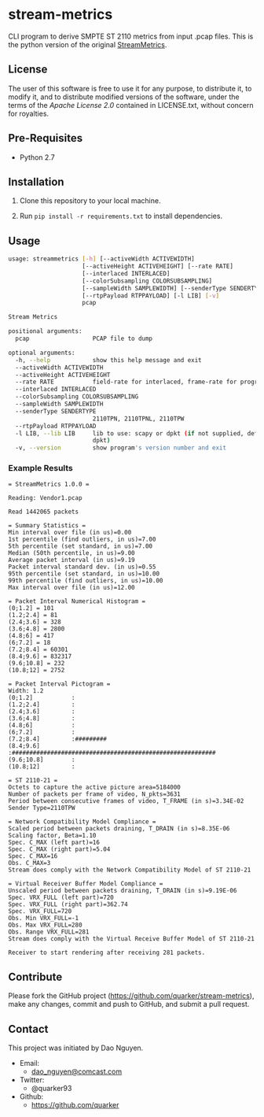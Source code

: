 # stream-metrics
CLI program to derive SMPTE ST 2110 metrics from input .pcap files. This is the python version of the original [StreamMetrics](https://github.com/andrewburnheimer/StreamMetrics).

## License

The user of this software is free to use it for any purpose, to distribute it,
to modify it, and to distribute modified versions of the software, under the
terms of the *Apache License 2.0* contained in LICENSE.txt, without concern for
royalties.


## Pre-Requisites

* Python 2.7


## Installation

1. Clone this repository to your local machine.

2. Run `pip install -r requirements.txt` to install dependencies.


## Usage

```bash
usage: streammetrics [-h] [--activeWidth ACTIVEWIDTH]
                     [--activeHeight ACTIVEHEIGHT] [--rate RATE]
                     [--interlaced INTERLACED]
                     [--colorSubsampling COLORSUBSAMPLING]
                     [--sampleWidth SAMPLEWIDTH] [--senderType SENDERTYPE]
                     [--rtpPayload RTPPAYLOAD] [-l LIB] [-v]
                     pcap

Stream Metrics

positional arguments:
  pcap                  PCAP file to dump

optional arguments:
  -h, --help            show this help message and exit
  --activeWidth ACTIVEWIDTH
  --activeHeight ACTIVEHEIGHT
  --rate RATE           field-rate for interlaced, frame-rate for progressive
  --interlaced INTERLACED
  --colorSubsampling COLORSUBSAMPLING
  --sampleWidth SAMPLEWIDTH
  --senderType SENDERTYPE
                        2110TPN, 2110TPNL, 2110TPW
  --rtpPayload RTPPAYLOAD
  -l LIB, --lib LIB     lib to use: scapy or dpkt (if not supplied, default to
                        dpkt)
  -v, --version         show program's version number and exit
  ```


### Example Results

```
= StreamMetrics 1.0.0 =

Reading: Vendor1.pcap

Read 1442065 packets

= Summary Statistics =
Min interval over file (in us)=0.00
1st percentile (find outliers, in us)=7.00
5th percentile (set standard, in us)=7.00
Median (50th percentile, in us)=9.00
Average packet interval (in us)=9.19
Packet interval standard dev. (in us)=0.55
95th percentile (set standard, in us)=10.00
99th percentile (find outliers, in us)=10.00
Max interval over file (in us)=12.00

= Packet Interval Numerical Histogram =
(0;1.2] = 101
(1.2;2.4] = 81
(2.4;3.6] = 328
(3.6;4.8] = 2800
(4.8;6] = 417
(6;7.2] = 18
(7.2;8.4] = 60301
(8.4;9.6] = 832317
(9.6;10.8] = 232
(10.8;12] = 2752

= Packet Interval Pictogram =
Width: 1.2
(0;1.2]           :
(1.2;2.4]         :
(2.4;3.6]         :
(3.6;4.8]         :
(4.8;6]           :
(6;7.2]           :
(7.2;8.4]         :#########
(8.4;9.6]         :##########################################################
(9.6;10.8]        :
(10.8;12]         :

= ST 2110-21 =
Octets to capture the active picture area=5184000
Number of packets per frame of video, N_pkts=3631
Period between consecutive frames of video, T_FRAME (in s)=3.34E-02
Sender Type=2110TPW

= Network Compatibility Model Compliance =
Scaled period between packets draining, T_DRAIN (in s)=8.35E-06
Scaling factor, Beta=1.10
Spec. C_MAX (left part)=16
Spec. C_MAX (right part)=5.04
Spec. C_MAX=16
Obs. C_MAX=3
Stream does comply with the Network Compatibility Model of ST 2110-21

= Virtual Receiver Buffer Model Compliance =
Unscaled period between packets draining, T_DRAIN (in s)=9.19E-06
Spec. VRX_FULL (left part)=720
Spec. VRX_FULL (right part)=362.74
Spec. VRX_FULL=720
Obs. Min VRX_FULL=-1
Obs. Max VRX_FULL=280
Obs. Range VRX_FULL=281
Stream does comply with the Virtual Receive Buffer Model of ST 2110-21

Receiver to start rendering after receiving 281 packets.
```

## Contribute

Please fork the GitHub project (https://github.com/quarker/stream-metrics),
make any changes, commit and push to GitHub, and submit a pull request.


## Contact

This project was initiated by Dao Nguyen.

* Email:
  * dao_nguyen@comcast.com
* Twitter:
  * @quarker93
* Github:
  * https://github.com/quarker

